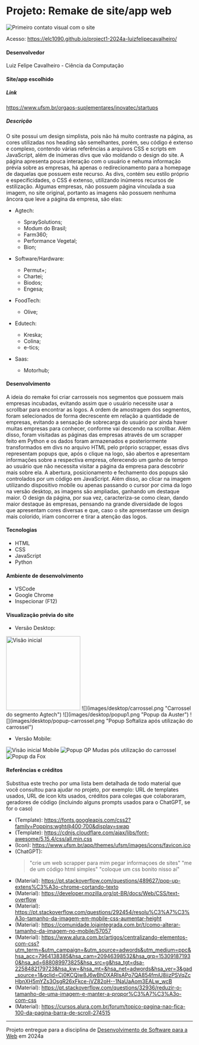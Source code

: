# Projeto: Remake de site/app web

![Primeiro contato visual com o site](images/desktop/header.png "Screenshot do projeto")


Acesso: https://elc1090.github.io/project1-2024a-luizfelipecavalheiro/


#### Desenvolvedor
Luiz Felipe Cavalheiro - Ciência da Computação


#### Site/app escolhido

##### Link
https://www.ufsm.br/orgaos-suplementares/inovatec/startups

##### Descrição

O site possui um design simplista, pois não há muito contraste na página, as cores utilizadas nos heading
são semelhantes, porém, seu código é extenso e complexo, contendo várias referências a arquivos CSS e scripts em JavaScript, além de inúmeras divs que vão moldando o design do site. A página apresenta pouca interação com o usuário e nehuma informação prévia sobre as empresas, há apenas o redirecionamento para a homepage de daquelas que possuem este recurso. As divs, contém seu estilo próprio e especificidades, o CSS
é extenso, utilizando inúmeros recursos de estilização. Algumas empresas, não possuem página vinculada a sua imagem, no site original, portanto as imagens não possuem nenhuma âncora que leve a página da empresa, são elas:

- Agtech:
    - SpraySolutions;
    - Modum do Brasil;
    - Farm360;
    - Performance Vegetal;
    - Bion;

- Software/Hardware:
    - Permut+;
    - Chartei;
    - Biodos;
    - Engesa;
    
- FoodTech:
    - Olive;
    
- Edutech:
    - Kreska;
    - Colina;
    - e-tics;
    
- Saas:
    - Motorhub;

#### Desenvolvimento

A ideia do remake foi criar carrosseis nos segmentos que possuem mais empresas incubadas, evitando assim
que o usuário necessite usar a scrollbar para encontrar as logos. A ordem de amostragem dos segmentos, foram selecionados de forma decrescente em relação a quantidade de empresas, evitando a sensação de sobrecarga do usuário por ainda haver muitas empresas para conhecer, conforme vai descendo na scrollbar. Além disso, foram visitadas as páginas das empresas através de um scrapper feito em Python e os dados foram armazenados e posteriormente transformados em divs no arquivo HTML pelo próprio scrapper, essas divs representam popups que, após o clique na logo, são abertos e apresentam informações sobre a respectiva empresa, oferecendo um ganho de tempo ao usuário que não necessita visitar a página da empresa para descobrir mais sobre ela. A abertura, posicionamento e fechamento dos popups são controlados por um código em JavaScript. Além disso, ao clicar na imagem utilizando dispositivo mobile ou apenas passando o cursor por cima da logo na versão desktop, as imagens são ampliadas, ganhando um destaque maior. O design da página, por sua vez, caracteriza-se como clean, dando maior destaque às empresas, pensando na grande diversidade de logos que apresentam cores diversas e que, caso o site apresentasse um design mais colorido, iriam concorrer e tirar a atenção das logos.

#### Tecnologias

- HTML
- CSS
- JavaScript
- Python

#### Ambiente de desenvolvimento

- VSCode
- Google Chrome
- Inspecionar (F12)


#### Visualização prévia do site

- Versão Desktop:

<img src="images/desktop/header.png" alt="Visão inicial" width="200" height="auto"/>
![](images/desktop/carrossel.png "Carrossel do segmento Agtech")
![](images/desktop/popup1.png "Popup da Auster")
![](images/desktop/popup-carrossel.png "Popup Softaliza após utilização do carrossel")

- Versão Mobile:

![](images/mobile/header.png "Visão inicial Mobile")
![](images/mobile/carrossel.png "Popup QP Mudas pós utilização do carrossel")
![](images/mobile/popup.png "Popup da Fox")

#### Referências e créditos

Substitua este trecho por uma lista bem detalhada de todo material que você consultou para ajudar no projeto, por exemplo:  URL de templates usados, URL de icon kits usados, créditos para colegas que colaboraram, geradores de código (incluindo alguns prompts usados para o ChatGPT, se for o caso)
- (Template): https://fonts.googleapis.com/css2?family=Poppins:wght@400;700&display=swap
- (Template): https://cdnjs.cloudflare.com/ajax/libs/font-awesome/5.15.4/css/all.min.css
- (Icon): https://www.ufsm.br/app/themes/ufsm/images/icons/favicon.ico
- (ChatGPT): 
    > "crie um web scrapper para mim pegar informaçoes de sites" 
    > "me de um código html simples"
    > "coloque um css bonito nisso aí"
- (Material): https://pt.stackoverflow.com/questions/489627/pop-up-extens%C3%A3o-chrome-cortando-texto
- (Material): https://developer.mozilla.org/pt-BR/docs/Web/CSS/text-overflow
- (Material): https://pt.stackoverflow.com/questions/292454/resolu%C3%A7%C3%A3o-tamanho-da-imagem-em-mobile-css-aumentar-height
- (Material): https://comunidade.lojaintegrada.com.br/t/como-alterar-tamanho-da-imagem-no-mobile/57057
- (Material): https://www.alura.com.br/artigos/centralizando-elementos-com-css?utm_term=&utm_campaign=&utm_source=adwords&utm_medium=ppc&hsa_acc=7964138385&hsa_cam=20946398532&hsa_grp=153091871930&hsa_ad=688089973825&hsa_src=g&hsa_tgt=dsa-2258482179723&hsa_kw=&hsa_mt=&hsa_net=adwords&hsa_ver=3&gad_source=1&gclid=Cj0KCQjw8J6wBhDXARIsAPo7QA854fmiU8iizPSVqZcHbnXH5mYZs3OsgR26xFkce-jVZ82oH--1NaUaAom3EALw_wcB
- (Material): https://pt.stackoverflow.com/questions/32936/reduzir-o-tamanho-de-uma-imagem-e-manter-a-propor%C3%A7%C3%A3o-com-css
- (Material): https://cursos.alura.com.br/forum/topico-pagina-nao-fica-100-da-pagina-barra-de-scroll-274515


---
Projeto entregue para a disciplina de [Desenvolvimento de Software para a Web](http://github.com/andreainfufsm/elc1090-2024a) em 2024a